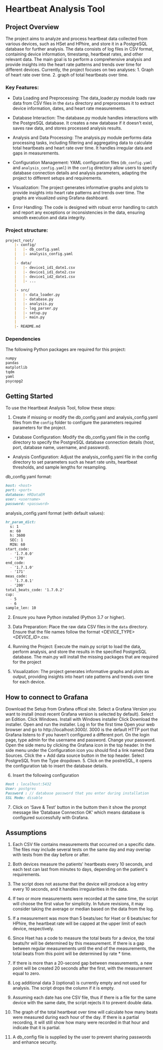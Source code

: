 # Heartbeat Analysis Tool

## Project Overview
The project aims to analyze and process heartbeat data collected from various devices, such as HSet and HPhire, and store it in a PostgreSQL database for further analysis. The data consists of log files in CSV format, containing device information, timestamp, heartbeat rates, and other relevant data. The main goal is to perform a comprehensive analysis and provide insights into the heart rate patterns and trends over time for different devices. Currently, the project focuses on two analyses: 1. Graph of heart rate over time. 2. graph of total heartbeats over time.

### Key Features:

* Data Loading and Preprocessing: The data_loader.py module loads raw data from CSV files in the `data` directory and preprocesses it to extract device information, dates, and heart rate measurements.

* Database Interaction: The database.py module handles interactions with the PostgreSQL database. It creates a new database if it doesn't exist, saves raw data, and stores processed analysis results.

* Analysis and Data Processing: The analysis.py module performs data processing tasks, including filtering and aggregating data to calculate total heartbeats and heart rate over time. It handles irregular data and gaps in measurements.

* Configuration Management: YAML configuration files (`db_config.yaml` and `analysis_config.yaml`) in the `config` directory allow users to specify database connection details and analysis parameters, adapting the project to different setups and requirements.

* Visualization: The project generates informative graphs and plots to provide insights into heart rate patterns and trends over time. The graphs are visualized using Grafana dashboard.

* Error Handling: The code is designed with robust error handling to catch and report any exceptions or inconsistencies in the data, ensuring smooth execution and data integrity.

### Project structure:
```md
project_root/
    |- config/
    |   |- db_config.yaml
    |   |- analysis_config.yaml
    |
    |- data/
    |   |- device1_id1_date1.csv
    |   |- device1_id1_date2.csv
    |   |- device1_id2_date1.csv
    |   |- ...
    |
    |- src/
    |   |- data_loader.py
    |   |- database.py
    |   |- analysis.py
    |   |- log_parser.py
    |   |- setup.py
    |   |- main.py
    |
    |- README.md
```
### Dependencies
The following Python packages are required for this project:
```md
numpy
pandas
matplotlib
tqdm
yaml
psycopg2
```
## Getting Started
To use the Heartbeat Analysis Tool, follow these steps:

1. Create if missing or modify the db_config.yaml and analysis_config.yaml files from the `config` folder to configure the parameters required parameters for the project.
* Database Configuration: Modify the db_config.yaml file in the config directory to specify the PostgreSQL database connection details (host, port, database name, username, and password).

* Analysis Configuration: Adjust the analysis_config.yaml file in the config directory to set parameters such as heart rate units, heartbeat thresholds, and sample lengths for resampling.

db_config.yaml format:
```md
host: <host>
port: <port>
database: HRDataEM
user: <username>
password: <password>
```
analysis_config.yaml format (with default values):
```md
hr_param_dict:
  s: 1
  m: 60
  h: 3600
  SEC: 1
  MIN: 60
start_code:
  - '1.7.0.0'
  - '170'
end_code:
  - '1.7.1.0'
  - '171'
meas_code:
  - '1.7.0.1'
  - '200'
total_beats_code: '1.7.0.2'
cup:
  - 5
  - 6
sample_len: 10
```

2. Ensure you have Python installed (Python 3.7 or higher).

3. Data Preparation: Place the raw data CSV files in the `data` directory. Ensure that the file names follow the format <DEVICE_TYPE>_<DEVICE_ID>_<DATE>.csv.

4. Running the Project: Execute the main.py script to load the data, perform analysis, and store the results in the specified PostgreSQL database. The main.py will install the missing packages that are required for the project

5. Visualization: The project generates informative graphs and plots as output, providing insights into heart rate patterns and trends over time for each device. 

## How to connect to Grafana
  Download the Setup from Grafana offical site.
  Select a Grafana Version you want to install (most recent Grafana version is selected by default).
  Select an Edition.
  Click Windows.
  Install with Windows installer
  Click Download the installer.
  Open and run the installer.
  Log in for the first time
  Open your web browser and go to http://localhost:3000/. 3000 is the default HTTP port that Grafana listens to if you haven’t configured a different port.
  On the login page, type admin for the username and password.
  Change your password.
Open the side menu by clicking the Grafana icon in the top header.
In the side menu under the Configuration icon you should find a link named Data Sources.
Click the + Add data source button in the top header.
Select PostgreSQL from the Type dropdown.
5. Click on the postreSQL, it opens the configuration tab to insert the database details.

6. Insert the following configuration
```md
Host : localhost:5432
User: postgres
Password : // database password that you enter during installation
SSL Mode: disable
```
7. Click on ‘Save & Test’ button in the buttom then it show the prompt message like ‘Database Connection OK’ which means database is configured successfully with Grafana.

## Assumptions
1. Each CSV file contains measurements that occurred on a specific date. The files may include several tests on the same day and may overlap with tests from the day before or after.

2. Both devices measure the patients' heartbeats every 10 seconds, and each test can last from minutes to days, depending on the patient's requirements.

3. The script does not assume that the device will produce a log entry every 10 seconds, and it handles irregularities in the data.

4. If two or more measurements were recorded at the same time, the script will choose the first value for simplicity. In future revisions, it may consider taking the average or median based on the data from the log.

5. If a measurement was more than 5 beats/sec for Hset or 6 beats/sec for HPhire, the heartbeat rate will be capped at the upper limit of each device, respectively.

6. Since Hset has a code to measure the total beats for a device, the total beats/hr will be determined by this measurement. If there is a gap between regular measurements until the end of the measurements, the total beats from this point will be determined by rate * time.

7. If there is more than a 20-second gap between measurements, a new point will be created 20 seconds after the first, with the measurement equal to zero.

8. Log additional data 3 (optional) is currently empty and not used for analysis. The script drops the column if it is empty.

9. Assuming each date has one CSV file, thus if there is a file for the same device with the same date, the script rejects it to prevent double data.

10. The graph of the total heartbeat over time will calculate how many beats were measured during each hour of the day. If there is a partial recording, it will still show how many were recorded in that hour and indicate that it is partial.

11. A db_config file is supplied by the user to prevent sharing passwords and enhance security.


